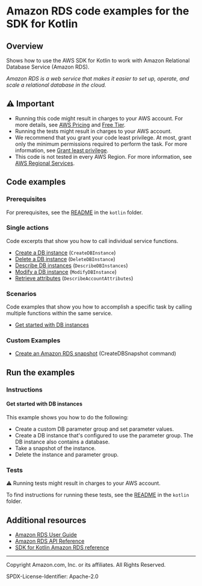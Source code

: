 # Amazon RDS code examples for the SDK for Kotlin

## Overview

Shows how to use the AWS SDK for Kotlin to work with Amazon Relational Database Service (Amazon RDS).

<!--custom.overview.start-->
<!--custom.overview.end-->

_Amazon RDS is a web service that makes it easier to set up, operate, and scale a relational database in the cloud._

## ⚠ Important

* Running this code might result in charges to your AWS account. For more details, see [AWS Pricing](https://aws.amazon.com/pricing/?aws-products-pricing.sort-by=item.additionalFields.productNameLowercase&aws-products-pricing.sort-order=asc&awsf.Free%20Tier%20Type=*all&awsf.tech-category=*all) and [Free Tier](https://aws.amazon.com/free/?all-free-tier.sort-by=item.additionalFields.SortRank&all-free-tier.sort-order=asc&awsf.Free%20Tier%20Types=*all&awsf.Free%20Tier%20Categories=*all).
* Running the tests might result in charges to your AWS account.
* We recommend that you grant your code least privilege. At most, grant only the minimum permissions required to perform the task. For more information, see [Grant least privilege](https://docs.aws.amazon.com/IAM/latest/UserGuide/best-practices.html#grant-least-privilege).
* This code is not tested in every AWS Region. For more information, see [AWS Regional Services](https://aws.amazon.com/about-aws/global-infrastructure/regional-product-services).

<!--custom.important.start-->
<!--custom.important.end-->

## Code examples

### Prerequisites

For prerequisites, see the [README](../../README.md#Prerequisites) in the `kotlin` folder.


<!--custom.prerequisites.start-->
<!--custom.prerequisites.end-->

### Single actions

Code excerpts that show you how to call individual service functions.

- [Create a DB instance](src/main/kotlin/com/kotlin/rds/CreateDBInstance.kt#L61) (`CreateDBInstance`)
- [Delete a DB instance](src/main/kotlin/com/kotlin/rds/DeleteDBInstance.kt#L44) (`DeleteDBInstance`)
- [Describe DB instances](src/main/kotlin/com/kotlin/rds/DescribeDBInstances.kt#L27) (`DescribeDBInstances`)
- [Modify a DB instance](src/main/kotlin/com/kotlin/rds/ModifyDBInstance.kt#L46) (`ModifyDBInstance`)
- [Retrieve attributes](src/main/kotlin/com/kotlin/rds/DescribeAccountAttributes.kt#L28) (`DescribeAccountAttributes`)

### Scenarios

Code examples that show you how to accomplish a specific task by calling multiple
functions within the same service.

- [Get started with DB instances](src/main/kotlin/com/kotlin/rds/RDSScenario.kt)


<!--custom.examples.start-->

### Custom Examples

- [Create an Amazon RDS snapshot](https://github.com/awsdocs/aws-doc-sdk-examples/tree/main/kotlin/services/rds/src/main/kotlin/com/kotlin/rds/CreateDBSnapshot.kt) (CreateDBSnapshot command)
<!--custom.examples.end-->

## Run the examples

### Instructions


<!--custom.instructions.start-->
<!--custom.instructions.end-->



#### Get started with DB instances

This example shows you how to do the following:

- Create a custom DB parameter group and set parameter values.
- Create a DB instance that's configured to use the parameter group. The DB instance also contains a database.
- Take a snapshot of the instance.
- Delete the instance and parameter group.

<!--custom.scenario_prereqs.rds_Scenario_GetStartedInstances.start-->
<!--custom.scenario_prereqs.rds_Scenario_GetStartedInstances.end-->


<!--custom.scenarios.rds_Scenario_GetStartedInstances.start-->
<!--custom.scenarios.rds_Scenario_GetStartedInstances.end-->

### Tests

⚠ Running tests might result in charges to your AWS account.


To find instructions for running these tests, see the [README](../../README.md#Tests)
in the `kotlin` folder.



<!--custom.tests.start-->
<!--custom.tests.end-->

## Additional resources

- [Amazon RDS User Guide](https://docs.aws.amazon.com/AmazonRDS/latest/UserGuide/Welcome.html)
- [Amazon RDS API Reference](https://docs.aws.amazon.com/AmazonRDS/latest/APIReference/Welcome.html)
- [SDK for Kotlin Amazon RDS reference](https://sdk.amazonaws.com/kotlin/api/latest/rds/index.html)

<!--custom.resources.start-->
<!--custom.resources.end-->

---

Copyright Amazon.com, Inc. or its affiliates. All Rights Reserved.

SPDX-License-Identifier: Apache-2.0